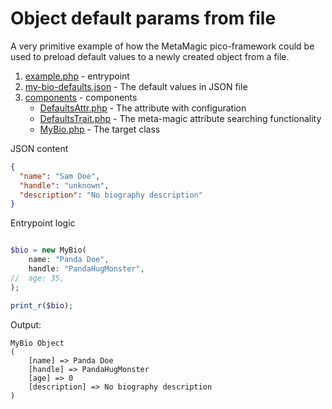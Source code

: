 # Object default params from file

A very primitive example of how 
the MetaMagic pico-framework could be used to 
preload default values to a newly created object from a file.

1. [example.php](example.php) - entrypoint
2. [my-bio-defaults.json](my-bio-defaults.json) - The default values in JSON file
3. [components](components) - components
   * [DefaultsAttr.php](components/DefaultsAttr.php) - The attribute with configuration
   * [DefaultsTrait.php](components/DefaultsTrait.php) - The meta-magic attribute searching functionality
   * [MyBio.php](components/MyBio.php) - The target class


JSON content
```json
{
  "name": "Sam Doe",
  "handle": "unknown",
  "description": "No biography description"
}
```

Entrypoint logic
```php

$bio = new MyBio(
	name: "Panda Doe",
	handle: "PandaHugMonster",
//	age: 35,
);

print_r($bio);
```


Output:
```text
MyBio Object
(
    [name] => Panda Doe
    [handle] => PandaHugMonster
    [age] => 0
    [description] => No biography description
)
```
